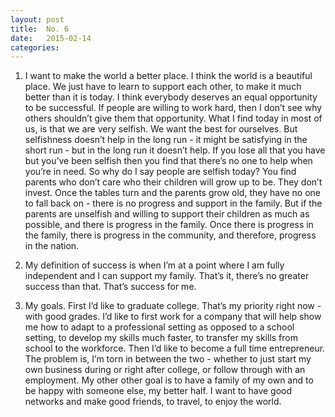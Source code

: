 ```yaml
---
layout: post
title:  No. 6
date:   2015-02-14
categories: 
---
```


1. I want to make the world a better place. I think the world is a beautiful place. We just have to learn to support each other, to make it much better than it is today. I think everybody deserves an equal opportunity to be successful. If people are willing to work hard, then I don’t see why others shouldn’t give them that opportunity. What I find today in most of us, is that we are very selfish. We want the best for ourselves. But selfishness doesn’t help in the long run - it might be satisfying in the short run - but in the long run it doesn’t help. If you lose all that you have but you’ve been selfish then you find that there’s no one to help when you’re in need. So why do I say people are selfish today? You find parents who don’t care who their children will grow up to be. They don’t invest. Once the tables turn and the parents grow old, they have no one to fall back on - there is no progress and support in the family. But if the parents are unselfish and willing to support their children as much as possible, and there is progress in the family. Once there is progress in the family, there is progress in the community, and therefore, progress in the nation.

2. My definition of success is when I’m at a point where I am fully independent and I can support my family. That’s it, there’s no greater success than that. That’s success for me.

3. My goals. First I’d like to graduate college. That’s my priority right now - with good grades. I’d like to first work for a company that will help show me how to adapt to a professional setting as opposed to a school setting, to develop my skills much faster, to transfer my skills from school to the workforce. Then I’d like to become a full time entrepreneur. The problem is, I’m torn in between the two - whether to just start my own business during or right after college, or follow through with an employment. My other other goal is to have a family of my own and to be happy with someone else, my better half. I want to have good networks and make good friends, to travel, to enjoy the world.